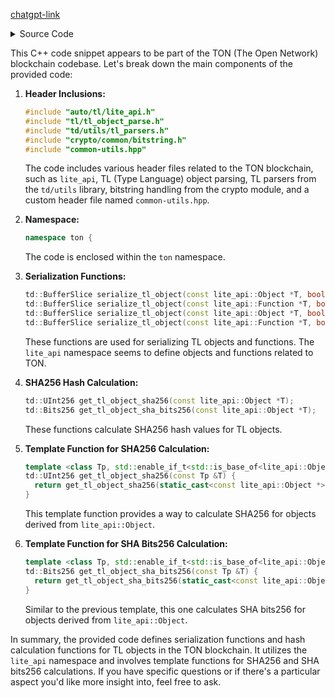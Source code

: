 [chatgpt-link](https://chat.openai.com/c/5bd7dbe1-31ba-4c50-af39-e7ddb56e63e9)
<details>
  <summary>
    Source Code 
  </summary>

  ```cpp



#include "auto/tl/lite_api.h"

#include "tl/tl_object_parse.h"
#include "td/utils/tl_parsers.h"

#include "crypto/common/bitstring.h"

#include "common-utils.hpp"

namespace ton {
td::BufferSlice serialize_tl_object(const lite_api::Object *T, bool boxed);
td::BufferSlice serialize_tl_object(const lite_api::Function *T, bool boxed);
td::BufferSlice serialize_tl_object(const lite_api::Object *T, bool boxed, td::BufferSlice &&suffix);
td::BufferSlice serialize_tl_object(const lite_api::Function *T, bool boxed, td::BufferSlice &&suffix);

td::UInt256 get_tl_object_sha256(const lite_api::Object *T);

template <class Tp, std::enable_if_t<std::is_base_of<lite_api::Object, Tp>::value>>
td::UInt256 get_tl_object_sha256(const Tp &T) {
  return get_tl_object_sha256(static_cast<const lite_api::Object *>(&T));
}

td::Bits256 get_tl_object_sha_bits256(const lite_api::Object *T);

template <class Tp, std::enable_if_t<std::is_base_of<lite_api::Object, Tp>::value>>
td::Bits256 get_tl_object_sha_bits256(const Tp &T) {
  return get_tl_object_sha_bits256(static_cast<const lite_api::Object *>(&T));
}
}  // namespace ton

```
</details>

This C++ code snippet appears to be part of the TON (The Open Network) blockchain codebase. Let's break down the main components of the provided code:

1. **Header Inclusions:**
   ```cpp
   #include "auto/tl/lite_api.h"
   #include "tl/tl_object_parse.h"
   #include "td/utils/tl_parsers.h"
   #include "crypto/common/bitstring.h"
   #include "common-utils.hpp"
   ```
   The code includes various header files related to the TON blockchain, such as `lite_api`, TL (Type Language) object parsing, TL parsers from the `td/utils` library, bitstring handling from the crypto module, and a custom header file named `common-utils.hpp`.

2. **Namespace:**
   ```cpp
   namespace ton {
   ```
   The code is enclosed within the `ton` namespace.

3. **Serialization Functions:**
   ```cpp
   td::BufferSlice serialize_tl_object(const lite_api::Object *T, bool boxed);
   td::BufferSlice serialize_tl_object(const lite_api::Function *T, bool boxed);
   td::BufferSlice serialize_tl_object(const lite_api::Object *T, bool boxed, td::BufferSlice &&suffix);
   td::BufferSlice serialize_tl_object(const lite_api::Function *T, bool boxed, td::BufferSlice &&suffix);
   ```
   These functions are used for serializing TL objects and functions. The `lite_api` namespace seems to define objects and functions related to TON.

4. **SHA256 Hash Calculation:**
   ```cpp
   td::UInt256 get_tl_object_sha256(const lite_api::Object *T);
   td::Bits256 get_tl_object_sha_bits256(const lite_api::Object *T);
   ```
   These functions calculate SHA256 hash values for TL objects.

5. **Template Function for SHA256 Calculation:**
   ```cpp
   template <class Tp, std::enable_if_t<std::is_base_of<lite_api::Object, Tp>::value>>
   td::UInt256 get_tl_object_sha256(const Tp &T) {
     return get_tl_object_sha256(static_cast<const lite_api::Object *>(&T));
   }
   ```
   This template function provides a way to calculate SHA256 for objects derived from `lite_api::Object`.

6. **Template Function for SHA Bits256 Calculation:**
   ```cpp
   template <class Tp, std::enable_if_t<std::is_base_of<lite_api::Object, Tp>::value>>
   td::Bits256 get_tl_object_sha_bits256(const Tp &T) {
     return get_tl_object_sha_bits256(static_cast<const lite_api::Object *>(&T));
   }
   ```
   Similar to the previous template, this one calculates SHA bits256 for objects derived from `lite_api::Object`.

In summary, the provided code defines serialization functions and hash calculation functions for TL objects in the TON blockchain. It utilizes the `lite_api` namespace and involves template functions for SHA256 and SHA bits256 calculations. If you have specific questions or if there's a particular aspect you'd like more insight into, feel free to ask.


